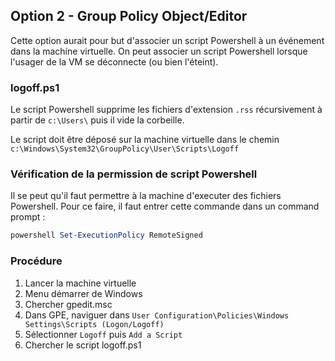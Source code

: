 ## Option 2 - Group Policy Object/Editor

Cette option aurait pour but d'associer un script Powershell à un événement dans la machine virtuelle. On peut associer un script Powershell lorsque l'usager de la VM se déconnecte (ou bien l'éteint).

### logoff.ps1

Le script Powershell supprime les fichiers d'extension `.rss` récursivement à partir de `c:\Users\` puis il vide la corbeille.

Le script doit être déposé sur la machine virtuelle dans le chemin `c:\Windows\System32\GroupPolicy\User\Scripts\Logoff`

### Vérification de la permission de script Powershell

Il se peut qu'il faut permettre à la machine d'executer des fichiers Powershell. Pour ce faire, il faut entrer cette commande dans un command prompt : 

```Powershell
powershell Set-ExecutionPolicy RemoteSigned
```

### Procédure

1. Lancer la machine virtuelle
1. Menu démarrer de Windows
1. Chercher gpedit.msc
1. Dans GPE, naviguer dans `User Configuration\Policies\Windows Settings\Scripts (Logon/Logoff)`
1. Sélectionner `Logoff` puis `Add a Script`
1. Chercher le script logoff.ps1
